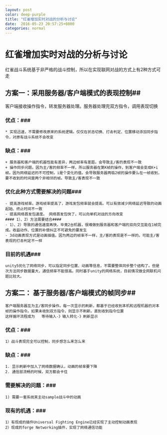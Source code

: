 ```yaml
---
layout: post
color: deep-purple
title: "红雀增加实时对战的分析与讨论"
date:  2016-05-23 20:57:25+0800
categories: normal
---
```

# 红雀增加实时对战的分析与讨论

红雀战斗系统基于非严格的战斗控制，所以在实现联网对战的方式上有2种方式可走

## 方案一：采用服务器/客户端模式的表现控制##

   客户端接收操作指令，转发服务器处理。服务器处理完双方指令，调用表现切换

### 优点：###

    * 实现迅速，不需要修改原来的系统逻辑。仅仅在状态切换、打击判定、位置移动添加同步指令，对原有战斗系统不会改变

### 缺点：###

    + 服务器和客户端的机器性能有差异，两边帧率有差距。会导致主/客的表现不一致
    + 操作同步问题。因为主/客的频率不一样，所以服务器在第K帧的操作，到客户端会变成K+i帧。因为网络延迟的不可控制，i是个变化的值。会导致服务器两临2帧的操作要么在一帧收到，要不收到的时间是两个非相邻的帧。导致主/客表现不一致

### 优化此种方式需要解决的问题###

    - 提高游戏帧率。游戏帧率提高了，游戏发包频率就会提高。可以有效减少网络延迟导致的动画起始、终止时间不一致
    - 提高网络首发包速度。 网络首发包快了，可以向单机对战的方向改变
    #### 1）、2）方法需要结合####
    - 1）、2）导致的通信速度再快，毕竟2台机器，很难做到服务器和客户端的双向交互能在1帧完成。收益动作、位置的补偿纠正不可避免的要发生
    - 3d动画表现方式是动画插值。因为两边的帧率不一样，主/客的表现是不一样的。可能主/客表现的打击判定不一样

### 目前的机遇###

    unity5优化了网络同步，可以指定同步位置、动画等信息，不需要整体同步整个结构了。但是次方法同步数据量大，通信频率不能很高。同时基于unity的网络系统，目前情况做全网联机问题比较大。


## 方案二： 基于服务器/客户端模式的帧同步##

    客户端服务器互为主/客同步操作。每一次显示的刷新，都基于已经收到本机和远程机器的对本帧的操作指令。如果未收到双方指令，则显示不刷新。直到收到指令位置
    这样循环流程成为   等待输入-》输入转化-》刷新显示

### 优点：###

    1）战斗表现完全可以控制，同步想怎么来怎么来

### 缺点：###

    1. 显示刷新中加入了网络数据确认，动画的帧率要下降
    2. 通信部流畅的时候，双方都会卡住

### 需要解决的问题：###

    1) 需要一套系统来主动sample战斗中的动画

### 现有的机遇：###

    1）有现成的插件Universal Fighting Engine已经实现了主动控制动画表现
    2）现成的forge Networking插件，实现了网络通信功能
